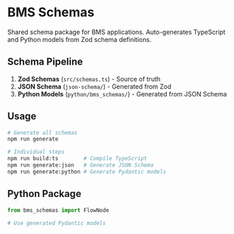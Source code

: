 # BMS Schemas

Shared schema package for BMS applications. Auto-generates TypeScript and Python models from Zod schema definitions.

## Schema Pipeline

1. **Zod Schemas** (`src/schemas.ts`) - Source of truth
2. **JSON Schema** (`json-schema/`) - Generated from Zod
3. **Python Models** (`python/bms_schemas/`) - Generated from JSON Schema

## Usage

```bash
# Generate all schemas
npm run generate

# Individual steps
npm run build:ts        # Compile TypeScript
npm run generate:json   # Generate JSON Schema
npm run generate:python # Generate Pydantic models
```

## Python Package

```python
from bms_schemas import FlowNode

# Use generated Pydantic models
```
